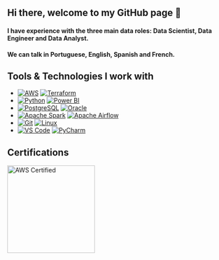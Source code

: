 ## Hi there, welcome to my GitHub page 👋

#### I have experience with the three main data roles: Data Scientist, Data Engineer and Data Analyst.

#### We can talk in Portuguese, English, Spanish and French.

## Tools & Technologies I work with

- [![AWS](https://img.shields.io/badge/AWS-232F3E?logo=amazonaws&logoColor=white)](https://aws.amazon.com/) [![Terraform](https://img.shields.io/badge/Terraform-7C3AED?logo=terraform&logoColor=white)](https://www.terraform.io/)
- [![Python](https://img.shields.io/badge/Python-3776AB?logo=python&logoColor=white)](https://www.python.org/) [![Power BI](https://img.shields.io/badge/Power_BI-FFBF00?logo=power-bi&logoColor=white)](https://powerbi.microsoft.com/)
- [![PostgreSQL](https://img.shields.io/badge/PostgreSQL-4169E1?logo=postgresql&logoColor=white)](https://www.postgresql.org/) [![Oracle](https://img.shields.io/badge/Oracle-F80000?logo=oracle&logoColor=white)](https://www.oracle.com/)
- [![Apache Spark](https://img.shields.io/badge/Apache_Spark-E25A1C?logo=apache-spark&logoColor=white)](https://spark.apache.org/) [![Apache Airflow](https://img.shields.io/badge/Apache_Airflow-017CEE?logo=apache-airflow&logoColor=white)](https://airflow.apache.org/)
- [![Git](https://img.shields.io/badge/Git-F05032?logo=git&logoColor=white)](https://git-scm.com/) [![Linux](https://img.shields.io/badge/Linux-FCC624?logo=linux&logoColor=white)](https://www.linux.org/)
- [![VS Code](https://img.shields.io/badge/VS_Code-007ACC?logo=visual-studio-code&logoColor=white)](https://code.visualstudio.com/) [![PyCharm](https://img.shields.io/badge/PyCharm-000000?logo=pycharm&logoColor=white)](https://www.jetbrains.com/pycharm/)

  
## Certifications

<a href="https://www.credly.com/badges/7a7f6b64-8959-4524-b5f8-78fdb2232109/email">
  <img src="https://images.credly.com/size/680x680/images/00634f82-b07f-4bbd-a6bb-53de397fc3a6/image.png" alt="AWS Certified" width="200">
</a>
